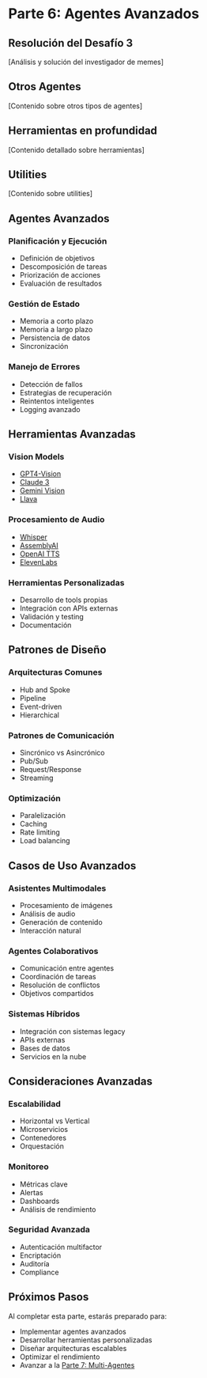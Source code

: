 # Parte 6: Agentes Avanzados

## Resolución del Desafío 3
[Análisis y solución del investigador de memes]

## Otros Agentes
[Contenido sobre otros tipos de agentes]

## Herramientas en profundidad
[Contenido detallado sobre herramientas]

## Utilities
[Contenido sobre utilities]

## Agentes Avanzados

### Planificación y Ejecución
- Definición de objetivos
- Descomposición de tareas
- Priorización de acciones
- Evaluación de resultados

### Gestión de Estado
- Memoria a corto plazo
- Memoria a largo plazo
- Persistencia de datos
- Sincronización

### Manejo de Errores
- Detección de fallos
- Estrategias de recuperación
- Reintentos inteligentes
- Logging avanzado

## Herramientas Avanzadas

### Vision Models
- [GPT4-Vision](../../integraciones/langchain/tools/gpt4-vision.md)
- [Claude 3](../../integraciones/langchain/tools/claude3-vision.md)
- [Gemini Vision](../../integraciones/langchain/tools/gemini-vision.md)
- [Llava](../../integraciones/langchain/tools/llava.md)

### Procesamiento de Audio
- [Whisper](../../integraciones/langchain/tools/whisper.md)
- [AssemblyAI](../../integraciones/langchain/tools/assemblyai.md)
- [OpenAI TTS](../../integraciones/langchain/tools/openai-tts.md)
- [ElevenLabs](../../integraciones/langchain/tools/elevenlabs.md)

### Herramientas Personalizadas
- Desarrollo de tools propias
- Integración con APIs externas
- Validación y testing
- Documentación

## Patrones de Diseño

### Arquitecturas Comunes
- Hub and Spoke
- Pipeline
- Event-driven
- Hierarchical

### Patrones de Comunicación
- Sincrónico vs Asincrónico
- Pub/Sub
- Request/Response
- Streaming

### Optimización
- Paralelización
- Caching
- Rate limiting
- Load balancing

## Casos de Uso Avanzados

### Asistentes Multimodales
- Procesamiento de imágenes
- Análisis de audio
- Generación de contenido
- Interacción natural

### Agentes Colaborativos
- Comunicación entre agentes
- Coordinación de tareas
- Resolución de conflictos
- Objetivos compartidos

### Sistemas Híbridos
- Integración con sistemas legacy
- APIs externas
- Bases de datos
- Servicios en la nube

## Consideraciones Avanzadas

### Escalabilidad
- Horizontal vs Vertical
- Microservicios
- Contenedores
- Orquestación

### Monitoreo
- Métricas clave
- Alertas
- Dashboards
- Análisis de rendimiento

### Seguridad Avanzada
- Autenticación multifactor
- Encriptación
- Auditoría
- Compliance

## Próximos Pasos

Al completar esta parte, estarás preparado para:
- Implementar agentes avanzados
- Desarrollar herramientas personalizadas
- Diseñar arquitecturas escalables
- Optimizar el rendimiento
- Avanzar a la [Parte 7: Multi-Agentes](../parte-7/README.md) 